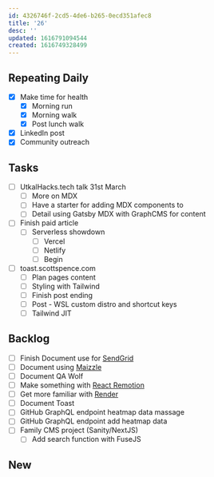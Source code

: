 ```yaml
---
id: 4326746f-2cd5-4de6-b265-0ecd351afec8
title: '26'
desc: ''
updated: 1616791094544
created: 1616749328499
---
```


## Repeating Daily

- [x] Make time for health
  - [x] Morning run
  - [x] Morning walk
  - [x] Post lunch walk
- [x] LinkedIn post
- [x] Community outreach

## Tasks

- [ ] UtkalHacks.tech talk 31st March
  - [ ] More on MDX
  - [ ] Have a starter for adding MDX components to
  - [ ] Detail using Gatsby MDX with GraphCMS for content
- [ ] Finish paid article
  - [ ] Serverless showdown
    - [ ] Vercel
    - [ ] Netlify
    - [ ] Begin
- [ ] toast.scottspence.com
  - [ ] Plan pages content
  - [ ] Styling with Tailwind
  - [ ] Finish post ending
  - [ ] Post - WSL custom distro and shortcut keys
  - [ ] Tailwind JIT

## Backlog

- [ ] Finish Document use for [SendGrid]
- [ ] Document using [Maizzle]
- [ ] Document QA Wolf
- [ ] Make something with [React Remotion]
- [ ] Get more familiar with [Render]
- [ ] Document Toast
- [ ] GitHub GraphQL endpoint heatmap data massage
- [ ] GitHub GraphQL endpoint add heatmap data
- [ ] Family CMS project (Sanity/NextJS)
  - [ ] Add search function with FuseJS

## New

<!-- Links -->

[react remotion]:
  https://twitter.com/JNYBGR/status/1358824089960542208
[maizzle]: https://maizzle.com/
[sendgrid]: https://app.sendgrid.com
[render]: https://render.com/
